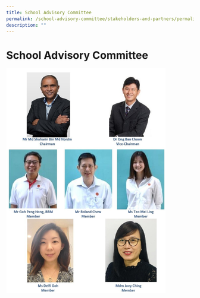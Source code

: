 ```yaml
---
title: School Advisory Committee
permalink: /school-advisory-committee/stakeholders-and-partners/permalink/
description: ""
---
```

School Advisory Committee
=========================

<img src="/images/sac1.jpg"
		 style="width:85%">
